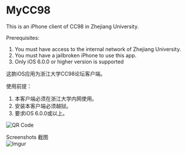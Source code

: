 MyCC98
======

This is an iPhone client of CC98 in Zhejiang University.  

Prerequisites:  
1. You must have access to the internal network of Zhejiang University.  
2. You must have a jailbroken iPhone to use this app.  
3. Only iOS 6.0.0 or higher version is supported

这款iOS应用为浙江大学CC98论坛客户端。  

使用前提：  
1. 本客户端必须在浙江大学内网使用。  
2. 安装本客户端必须越狱。  
3. 要求iOS 6.0.0或以上。

![QR Code](http://i.imgur.com/n7XGyWB.png)


Screenshots 截图  
![Imgur](http://i.imgur.com/Sts9Ozg.png)
